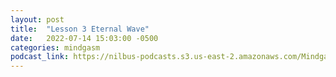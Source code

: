 ```yaml
---
layout: post
title:  "Lesson 3 Eternal Wave"
date:   2022-07-14 15:03:00 -0500
categories: mindgasm
podcast_link: https://nilbus-podcasts.s3.us-east-2.amazonaws.com/Mindgasm/lesson%203%20eternal%20wave.mp3
---
```

